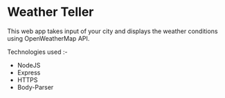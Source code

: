 # Weather Teller

This web app takes input of your city and displays the weather conditions using OpenWeatherMap API.

Technologies used :-

- NodeJS
- Express
- HTTPS
- Body-Parser
